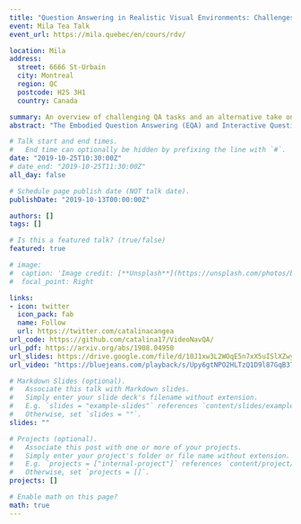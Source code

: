 ```yaml
---
title: "Question Answering in Realistic Visual Environments: Challenges and Approaches"
event: Mila Tea Talk
event_url: https://mila.quebec/en/cours/rdv/

location: Mila
address:
  street: 6666 St-Urbain
  city: Montreal
  region: QC
  postcode: H2S 3H1
  country: Canada

summary: An overview of challenging QA tasks and an alternative take on EQA.
abstract: "The Embodied Question Answering (EQA) and Interactive Question Answering (IQA) tasks were recently introduced as a means to study the capabilities of agents in rich, realistic 3D environments, requiring both navigation and reasoning to achieve success. Each of these skills typically needs a different approach, which should nevertheless be smoothly integrated with the rest of the system leveraged by the agent. However, initial approaches either suffer from potentially weaker performance than when using a language-only model or are preceded by additional hand-engineered steps. This talk will provide an overview of the existing work on this thread and describe in more detail our recent study published at BMVC 2019 and accepted at ViGIL 2019, [VideoNavQA: Bridging the Gap between Visual and Embodied Question Answering](https://arxiv.org/abs/1908.04950). Here, we investigate the feasibility of EQA -type tasks by building a novel benchmark, which contains pairs of questions and videos generated in the House3D environment. While removing the navigation and action selection requirements from EQA , we increase the difficulty of the visual reasoning component via a much larger question space, tackling the sort of complex reasoning questions that make QA tasks challenging. By designing and evaluating several VQA -style models on the dataset, we establish a novel way of evaluating EQA feasibility given existing methods, while highlighting the difficulty of the problem even in the most ideal setting."

# Talk start and end times.
#   End time can optionally be hidden by prefixing the line with `#`.
date: "2019-10-25T10:30:00Z"
# date_end: "2019-10-25T11:30:00Z"
all_day: false

# Schedule page publish date (NOT talk date).
publishDate: "2019-10-13T00:00:00Z"

authors: []
tags: []

# Is this a featured talk? (true/false)
featured: true

# image:
#  caption: 'Image credit: [**Unsplash**](https://unsplash.com/photos/bzdhc5b3Bxs)'
#  focal_point: Right

links:
- icon: twitter
  icon_pack: fab
  name: Follow
  url: https://twitter.com/catalinacangea
url_code: https://github.com/catalina17/VideoNavQA/
url_pdf: https://arxiv.org/abs/1908.04950
url_slides: https://drive.google.com/file/d/10J1xw3L2WOqE5n7xX5uISlXZwy_r9ElS
url_video: "https://bluejeans.com/playback/s/Upy6gtNPO2HLTzQ1D9l87GqB37HxqvyvSM8Wg6nxBQCAAog6WFNXS0WJo8zTg8Zq"

# Markdown Slides (optional).
#   Associate this talk with Markdown slides.
#   Simply enter your slide deck's filename without extension.
#   E.g. `slides = "example-slides"` references `content/slides/example-slides.md`.
#   Otherwise, set `slides = ""`.
slides: ""

# Projects (optional).
#   Associate this post with one or more of your projects.
#   Simply enter your project's folder or file name without extension.
#   E.g. `projects = ["internal-project"]` references `content/project/deep-learning/index.md`.
#   Otherwise, set `projects = []`.
projects: []

# Enable math on this page?
math: true
---
```

